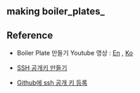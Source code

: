 ## making boiler_plates_



## Reference 

- Boiler Plate 만들기 Youtube 영상 : [En](https://www.youtube.com/watch?v=yScMn7iBa1g&list=PL9a7QRYt5fqly7BrCxOS71BqLLb9OeXKd) , [Ko](https://www.youtube.com/watch?v=fgoMqmNKE18&list=PL9a7QRYt5fqkZC9jc7jntD1WuAogjo_9T)

- [SSH 공개키 만들기](https://git-scm.com/book/ko/v2/Git-%EC%84%9C%EB%B2%84-SSH-%EA%B3%B5%EA%B0%9C%ED%82%A4-%EB%A7%8C%EB%93%A4%EA%B8%B0)

- [Github에 ssh 공개 키 등록](https://brunch.co.kr/@anonymdevoo/10)


